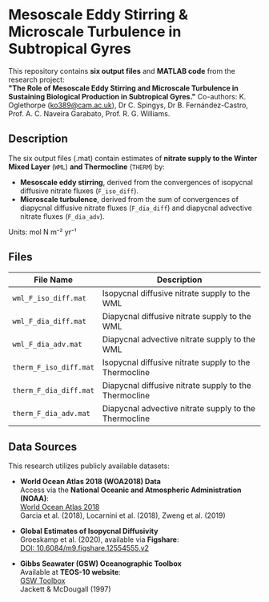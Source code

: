 # **Mesoscale Eddy Stirring & Microscale Turbulence in Subtropical Gyres**

This repository contains **six output files** and **MATLAB code** from the research project:  
**"The Role of Mesoscale Eddy Stirring and Microscale Turbulence in Sustaining Biological Production in Subtropical Gyres."**
Co-authors: K. Oglethorpe (ko389@cam.ac.uk), Dr C. Spingys, Dr B. Fernández-Castro, Prof. A. C. Naveira Garabato, Prof. R. G. Williams.

## **Description**
The six output files (.mat) contain estimates of **nitrate supply to the Winter Mixed Layer** (`WML`) **and Thermocline** (`THERM`) by:
- **Mesoscale eddy stirring**, derived from the convergences of isopycnal diffusive nitrate fluxes (`F_iso_diff`).
- **Microscale turbulence**, derived from the sum of convergences of diapycnal diffusive nitrate fluxes (`F_dia_diff`) and diapycnal advective nitrate fluxes (`F_dia_adv`).

Units: mol N m⁻² yr⁻¹

## **Files**
| File Name               | Description |
|-------------------------|-------------|
| `wml_F_iso_diff.mat`    | Isopycnal diffusive nitrate supply to the WML |
| `wml_F_dia_diff.mat`    | Diapycnal diffusive nitrate supply to the WML |
| `wml_F_dia_adv.mat`     | Diapycnal advective nitrate supply to the WML |
| `therm_F_iso_diff.mat`  | Isopycnal diffusive nitrate supply to the Thermocline |
| `therm_F_dia_diff.mat`  | Diapycnal diffusive nitrate supply to the Thermocline |
| `therm_F_dia_adv.mat`   | Diapycnal advective nitrate supply to the Thermocline |

## **Data Sources**
This research utilizes publicly available datasets:

- **World Ocean Atlas 2018 (WOA2018) Data**  
  Access via the **National Oceanic and Atmospheric Administration (NOAA)**:  
  [World Ocean Atlas 2018](https://www.ncei.noaa.gov/access/world-ocean-atlas-2018/)  
  Garcia et al. (2018), Locarnini et al. (2018), Zweng et al. (2019)

- **Global Estimates of Isopycnal Diffusivity**  
  Groeskamp et al. (2020), available via **Figshare**:  
  [DOI: 10.6084/m9.figshare.12554555.v2](https://doi.org/10.6084/m9.figshare.12554555.v2)

- **Gibbs Seawater (GSW) Oceanographic Toolbox**  
  Available at **TEOS-10 website**:  
  [GSW Toolbox](https://www.teos-10.org/software.htm)  
  Jackett & McDougall (1997)
